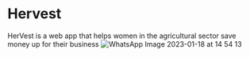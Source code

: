 # Hervest
 HerVest is a web app that helps women in the agricultural sector save money up for their business
	![WhatsApp Image 2023-01-18 at 14 54 13](https://user-images.githubusercontent.com/76784014/213871606-44066a4d-fa70-4951-9a34-77aac55c97e8.jpeg)
